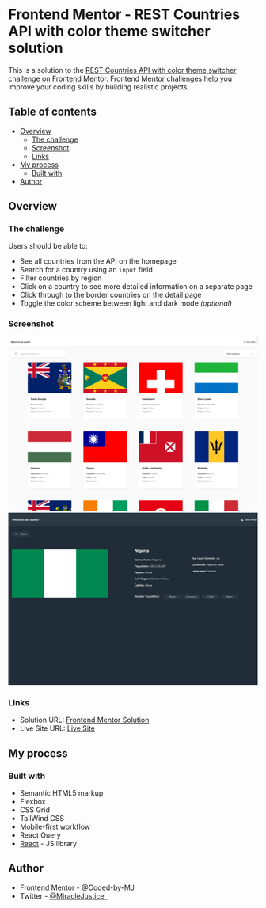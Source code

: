 # Frontend Mentor - REST Countries API with color theme switcher solution

This is a solution to the [REST Countries API with color theme switcher challenge on Frontend Mentor](https://www.frontendmentor.io/challenges/rest-countries-api-with-color-theme-switcher-5cacc469fec04111f7b848ca). Frontend Mentor challenges help you improve your coding skills by building realistic projects.

## Table of contents

- [Overview](#overview)
  - [The challenge](#the-challenge)
  - [Screenshot](#screenshot)
  - [Links](#links)
- [My process](#my-process)
  - [Built with](#built-with)
- [Author](#author)

## Overview

### The challenge

Users should be able to:

- See all countries from the API on the homepage
- Search for a country using an `input` field
- Filter countries by region
- Click on a country to see more detailed information on a separate page
- Click through to the border countries on the detail page
- Toggle the color scheme between light and dark mode *(optional)*

### Screenshot

![All Countries](./src/assets/allCount.png)
![Single Country](./src/assets/singleCountry.png)

### Links

- Solution URL: [Frontend Mentor Solution](https://www.frontendmentor.io/solutions/rest-countries-api-with-color-theme-switcher-using-react-and-redux-ITlHF9XOif)
- Live Site URL: [Live Site](https://mj-rest-countries-api.vercel.app/)

## My process

### Built with

- Semantic HTML5 markup
- Flexbox
- CSS Grid
- TailWind CSS
- Mobile-first workflow
- React Query
- [React](https://reactjs.org/) - JS library

## Author

- Frontend Mentor - [@Coded-by-MJ](https://www.frontendmentor.io/profile/Coded-by-MJ)
- Twitter - [@MiracleJustice_](https://twitter.com/miraclejustice_)
